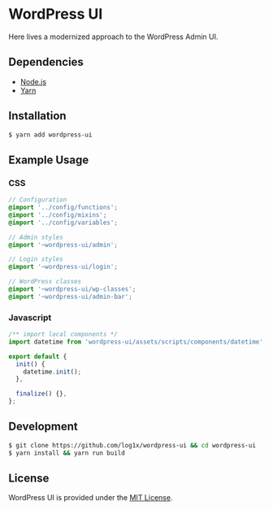 # WordPress UI

Here lives a modernized approach to the WordPress Admin UI.

## Dependencies

* [Node.js]
* [Yarn]

## Installation 

```sh
$ yarn add wordpress-ui
```

## Example Usage 

### CSS

```scss
// Configuration
@import '../config/functions';
@import '../config/mixins';
@import '../config/variables';

// Admin styles
@import '~wordpress-ui/admin';

// Login styles
@import '~wordpress-ui/login';

// WordPress classes
@import '~wordpress-ui/wp-classes';
@import '~wordpress-ui/admin-bar';
```

### Javascript

```js
/** import local components */
import datetime from 'wordpress-ui/assets/scripts/components/datetime';

export default {
  init() {
    datetime.init();
  },

  finalize() {},
};
```

## Development 

```sh
$ git clone https://github.com/log1x/wordpress-ui && cd wordpress-ui 
$ yarn install && yarn run build
```

## License

WordPress UI is provided under the [MIT License](https://github.com/log1x/wordpress-ui/blob/master/LICENSE).


[Yarn]: <https://yarnpkg.com/>
[Node.js]: <https://nodejs.org/>
